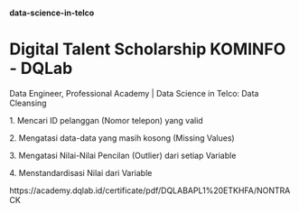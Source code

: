 #### data-science-in-telco
# Digital Talent Scholarship KOMINFO - DQLab
<p>Data Engineer, Professional Academy | Data Science in Telco: Data Cleansing</p>
    <p>1. Mencari ID pelanggan (Nomor telepon) yang valid</p>
    <p>2. Mengatasi data-data yang masih kosong (Missing Values)</p>
    <p>3. Mengatasi Nilai-Nilai Pencilan (Outlier) dari setiap Variable</p>
    <p>4. Menstandardisasi Nilai dari Variable</p>
<p>https://academy.dqlab.id/certificate/pdf/DQLABAPL1%20ETKHFA/NONTRACK</p>
